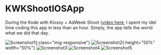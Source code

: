 # KWKShootIOSApp

During the Kode with Klossy + AdWeek Shoot ([video here](https://youtu.be/WE1r0vY95fUl), I spent my idel time coding this app in less than an hour. Simply, the app tells the world what we did that day. 

![Screenshot1](AppPhotos/Photo1.png){:class="img-responsive"}
![Screenshot2](AppPhotos/Photo2.png){:height="50%" width="50%"}
![Screenshot3](AppPhotos/Photo3.png) <!-- .element height="20%" width="20%" -->
![Screenshot4](AppPhotos/Photo4.png) <!-- .element height="10%" width="10%" -->
![Screenshot5](AppPhotos/Photo5.png) <!-- .element height="5%" width="5%" -->
